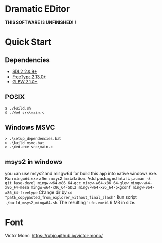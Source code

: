 # Dramatic EDitor

**THIS SOFTWARE IS UNFINISHED!!!**

# Quick Start

## Dependencies

- [SDL2 2.0.9+](https://www.libsdl.org/)
- [FreeType 2.13.0+](https://freetype.org/)
- [GLEW 2.1.0+](https://glew.sourceforge.net/)

## POSIX

```console
$ ./build.sh
$ ./ded src\main.c
```

## Windows MSVC

```console
> .\setup_dependencies.bat
> .\build_msvc.bat
> .\ded.exe src\main.c
```

## msys2 in windows
you can use msys2 and mingw64 for build this app into native windows exe. 
Run `mingw64.exe` after msys2 installation.
Add packaged into it: `pacman -S git base-devel mingw-w64-x86_64-gcc mingw-w64-x86_64-glew mingw-w64-x86_64-mesa mingw-w64-x86_64-SDL2 mingw-w64-x86_64-pkgconf mingw-w64-x86_64-freetype`
Change dir by `cd "path_copypasted_from_explorer_without_final_slash"`
Run script `./build_msys2_mingw64.sh`. The resulting `life.exe` is 6 MB in size.


# Font

Victor Mono: https://rubjo.github.io/victor-mono/
